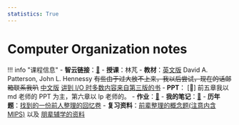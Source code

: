 ```yaml
---
statistics: True
---
```


# Computer Organization notes

!!! info "课程信息"
    - **智云链接**：[🔗](https://classroom.zju.edu.cn/coursedetail?course_id=65524)
    - **授课**：林芃
    - **教材**：[英文版](textbook-ENRISC-V(2017)(2).pdf) David A. Patterson, John L. Hennessy
    ~~有些由于过大放不上来，我以后尝试，现在的话邮箱联系我叭~~
    [中文版](计算机组成与设计：硬件软件接口原书第5版·RISC-V版.pdf)
    [讲到 I/O 时多数内容来自第三版的书](计算机组成与设计：硬件、软件接口（第3版）.pdf)
    - **PPT**： [📁] 前五章我以 md 老师的 PPT 为主，第六章以 lp 老师的。
    - **作业**：[📝](COhomework.md) 
    - **我的笔记**：[📝](organized_notes.md) 
    - **历年题**：[找到的一份前人整理的回忆卷](计组历年卷.pdf)
    - **复习资料**：[前辈整理的概念题(注意内含MIPS)](概念题.pdf) 以及 [朋辈辅学的资料](24计组复习.pdf)
